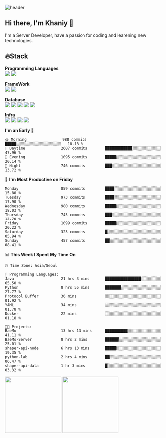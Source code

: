 ![header](https://capsule-render.vercel.app/api?type=soft&text=Welcome!&color=auto&height=200&section=header&fontSize=70)

## Hi there, I'm Khaniy 👋
I'm a Server Developer, have a passion for coding and learening new technologies.
<!-- <br> 📫 Email : kangh1596@gmail.com 
<br> 📝 Blog  : khan03.tistory.com/
<br> <img src="https://img.shields.io/badge/Email-222222?style=for-the-badge&logo=Gmail&logoColor=white">
<br> <img src="https://img.shields.io/badge/Blog -222222?style=for-the-badge&logo=Tistory&logoColor=white">
[hank0302's Blog](https://khan03.tistory.com/)
-->
## 🔥Stack 

**Programming Languages** <br>
 <img src="https://img.shields.io/badge/JAVA-E6522C?style=for-the-badge&logo=Java&logoColor=white">
 <img src="https://img.shields.io/badge/Python-3776AB?style=for-the-badge&logo=python&logoColor=white">

**FrameWork** <br>
<img src="https://img.shields.io/badge/SpringBoot-6DB33F?style=for-the-badge&logo=SpringBoot&logoColor=white">
<img src="https://img.shields.io/badge/FastAPI-009688?style=for-the-badge&logo=FastAPI&logoColor=white">

**Database** <br>
<img src="https://img.shields.io/badge/MySQL-4479A1?style=for-the-badge&logo=MySQL&logoColor=white">
<img src="https://img.shields.io/badge/MariaDB-003545?style=for-the-badge&logo=MariaDB&logoColor=white">
<img src="https://img.shields.io/badge/MongoDB-47A248?style=for-the-badge&logo=MongoDB&logoColor=white">
<img src="https://img.shields.io/badge/Redis-DC382D?style=for-the-badge&logo=Redis&logoColor=white">
<img src="https://img.shields.io/badge/PostgreSQL-4169E1?style=for-the-badge&logo=PostgreSQL&logoColor=white">

**Infra** <br>
<img src="https://img.shields.io/badge/Docker-2496ED?style=for-the-badge&logo=Docker&logoColor=white">
<img src="https://img.shields.io/badge/Kubernetes-326CE5?style=for-the-badge&logo=Kubernetes&logoColor=white">
<img src="https://img.shields.io/badge/Prometheus-E6522C?style=for-the-badge&logo=prometheus&logoColor=white">
<img src="https://img.shields.io/badge/Grafana-F46800?style=for-the-badge&logo=grafana&logoColor=white">

<!--START_SECTION:waka-->
**I'm an Early 🐤** 

```text
🌞 Morning                988 commits         █████░░░░░░░░░░░░░░░░░░░░   18.18 % 
🌆 Daytime                2607 commits        ████████████░░░░░░░░░░░░░   47.96 % 
🌃 Evening                1095 commits        █████░░░░░░░░░░░░░░░░░░░░   20.14 % 
🌙 Night                  746 commits         ███░░░░░░░░░░░░░░░░░░░░░░   13.72 % 
```
📅 **I'm Most Productive on Friday** 

```text
Monday                   859 commits         ████░░░░░░░░░░░░░░░░░░░░░   15.80 % 
Tuesday                  973 commits         ████░░░░░░░░░░░░░░░░░░░░░   17.90 % 
Wednesday                980 commits         █████░░░░░░░░░░░░░░░░░░░░   18.03 % 
Thursday                 745 commits         ███░░░░░░░░░░░░░░░░░░░░░░   13.70 % 
Friday                   1099 commits        █████░░░░░░░░░░░░░░░░░░░░   20.22 % 
Saturday                 323 commits         █░░░░░░░░░░░░░░░░░░░░░░░░   05.94 % 
Sunday                   457 commits         ██░░░░░░░░░░░░░░░░░░░░░░░   08.41 % 
```


📊 **This Week I Spent My Time On** 

```text
🕑︎ Time Zone: Asia/Seoul

💬 Programming Languages: 
Java                     21 hrs 3 mins       ████████████████░░░░░░░░░   65.50 % 
Python                   8 hrs 55 mins       ███████░░░░░░░░░░░░░░░░░░   27.77 % 
Protocol Buffer          36 mins             ░░░░░░░░░░░░░░░░░░░░░░░░░   01.92 % 
YAML                     34 mins             ░░░░░░░░░░░░░░░░░░░░░░░░░   01.78 % 
Docker                   22 mins             ░░░░░░░░░░░░░░░░░░░░░░░░░   01.18 % 

🐱‍💻 Projects: 
BaeMo                    13 hrs 13 mins      ██████████░░░░░░░░░░░░░░░   41.11 % 
BaeMo-Server             8 hrs 2 mins        ██████░░░░░░░░░░░░░░░░░░░   25.01 % 
shaper-api-node          6 hrs 13 mins       █████░░░░░░░░░░░░░░░░░░░░   19.35 % 
python-lab               2 hrs 4 mins        ██░░░░░░░░░░░░░░░░░░░░░░░   06.47 % 
shaper-api-data          1 hr 3 mins         █░░░░░░░░░░░░░░░░░░░░░░░░   03.32 % 
```


<!--END_SECTION:waka-->
<p>
  <img height="180em" src="https://github-readme-stats-khaniys-projects.vercel.app/api?username=khaniy&show_icons=true&include_all_commits=true&theme=dracula">
  <img height="180em" src="https://github-readme-stats-khaniys-projects.vercel.app/api/top-langs?username=khaniy&layout=compact&theme=dracula">
</p>

